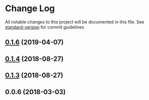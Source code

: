 # Change Log

All notable changes to this project will be documented in this file. See [standard-version](https://github.com/conventional-changelog/standard-version) for commit guidelines.

## [0.1.6](https://github.com/dimensi/vue-root-modals/compare/v0.1.5...v0.1.6) (2019-04-07)



<a name="0.1.4"></a>
## [0.1.4](https://github.com/edDimensi/vue-root-modals/compare/v0.1.3...v0.1.4) (2018-08-27)



<a name="0.1.3"></a>
## [0.1.3](https://github.com/edDimensi/vue-root-modals/compare/v0.0.6...v0.1.3) (2018-08-27)



<a name="0.0.6"></a>
## 0.0.6 (2018-03-03)
